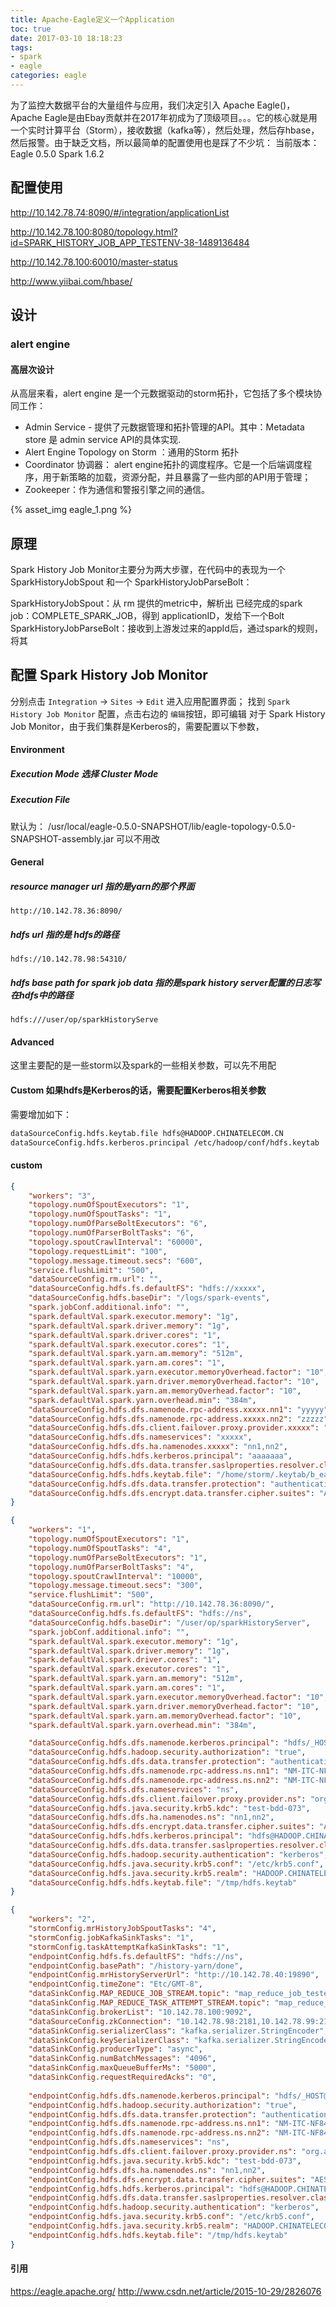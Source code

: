 ```yaml
---
title: Apache-Eagle定义一个Application
toc: true
date: 2017-03-10 18:18:23
tags: 
- spark
- eagle 
categories: eagle
---
```


为了监控大数据平台的大量组件与应用，我们决定引入 Apache Eagle()，Apache Eagle是由Ebay贡献并在2017年初成为了顶级项目。。。它的核心就是用一个实时计算平台（Storm），接收数据（kafka等），然后处理，然后存hbase，然后报警。由于缺乏文档，所以最简单的配置使用也是踩了不少坑：
当前版本：Eagle 0.5.0 Spark 1.6.2


## 配置使用

http://10.142.78.74:8090/#/integration/applicationList

http://10.142.78.100:8080/topology.html?id=SPARK_HISTORY_JOB_APP_TESTENV-38-1489136484

http://10.142.78.100:60010/master-status

http://www.yiibai.com/hbase/


## 设计
### alert engine
#### 高层次设计

从高层来看，alert engine 是一个元数据驱动的storm拓扑，它包括了多个模块协同工作：

- Admin Service - 提供了元数据管理和拓扑管理的API。其中：Metadata store 是 admin service API的具体实现.
- Alert Engine Topology on Storm ：通用的Storm 拓扑
- Coordinator 协调器： alert engine拓扑的调度程序。它是一个后端调度程序，用于新策略的加载，资源分配，并且暴露了一些内部的API用于管理；
- Zookeeper：作为通信和警报引擎之间的通信。

{% asset_img eagle_1.png %}

## 原理
Spark History Job Monitor主要分为两大步骤，在代码中的表现为一个 SparkHistoryJobSpout 和一个 SparkHistoryJobParseBolt：

SparkHistoryJobSpout：从 rm 提供的metric中，解析出 已经完成的spark job：COMPLETE_SPARK_JOB，得到 applicationID，发给下一个Bolt
SparkHistoryJobParseBolt：接收到上游发过来的appId后，通过spark的规则，将其

## 配置 Spark History Job Monitor

分别点击 `Integration` -> `Sites` -> `Edit` 进入应用配置界面；
找到 `Spark History Job Monitor` 配置，点击右边的 `编辑`按钮，即可编辑
对于 Spark History Job Monitor，由于我们集群是Kerberos的，需要配置以下参数，

#### Environment
##### Execution Mode  选择 Cluster Mode

##### Execution File  
默认为：  /usr/local/eagle-0.5.0-SNAPSHOT/lib/eagle-topology-0.5.0-SNAPSHOT-assembly.jar 
可以不用改

#### General
##### resource manager url  指的是yarn的那个界面
	http://10.142.78.36:8090/
##### hdfs url 指的是 hdfs的路径 
	hdfs://10.142.78.98:54310/
##### hdfs base path for spark job data  指的是spark history server配置的日志写在hdfs中的路径
	hdfs:///user/op/sparkHistoryServe

#### Advanced
这里主要配的是一些storm以及spark的一些相关参数，可以先不用配

#### Custom 如果hdfs是Kerberos的话，需要配置Kerberos相关参数
需要增加如下：

``` bash
dataSourceConfig.hdfs.keytab.file hdfs@HADOOP.CHINATELECOM.CN
dataSourceConfig.hdfs.kerberos.principal /etc/hadoop/conf/hdfs.keytab
```

#### custom
``` json
{
    "workers": "3",
    "topology.numOfSpoutExecutors": "1",
    "topology.numOfSpoutTasks": "1",
    "topology.numOfParseBoltExecutors": "6",
    "topology.numOfParserBoltTasks": "6",
    "topology.spoutCrawlInterval": "60000",
    "topology.requestLimit": "100",
    "topology.message.timeout.secs": "600",
    "service.flushLimit": "500",
    "dataSourceConfig.rm.url": "",
    "dataSourceConfig.hdfs.fs.defaultFS": "hdfs://xxxxx",
    "dataSourceConfig.hdfs.baseDir": "/logs/spark-events",
    "spark.jobConf.additional.info": "",
    "spark.defaultVal.spark.executor.memory": "1g",
    "spark.defaultVal.spark.driver.memory": "1g",
    "spark.defaultVal.spark.driver.cores": "1",
    "spark.defaultVal.spark.executor.cores": "1",
    "spark.defaultVal.spark.yarn.am.memory": "512m",
    "spark.defaultVal.spark.yarn.am.cores": "1",
    "spark.defaultVal.spark.yarn.executor.memoryOverhead.factor": "10",
    "spark.defaultVal.spark.yarn.driver.memoryOverhead.factor": "10",
    "spark.defaultVal.spark.yarn.am.memoryOverhead.factor": "10",
    "spark.defaultVal.spark.yarn.overhead.min": "384m",
    "dataSourceConfig.hdfs.dfs.namenode.rpc-address.xxxxx.nn1": "yyyyy",
    "dataSourceConfig.hdfs.dfs.namenode.rpc-address.xxxxx.nn2": "zzzzz",
    "dataSourceConfig.hdfs.dfs.client.failover.proxy.provider.xxxxx": "org.apache.hadoop.hdfs.server.namenode.ha.ConfiguredFailoverProxyProvider",
    "dataSourceConfig.hdfs.dfs.nameservices": "xxxxx",
    "dataSourceConfig.hdfs.dfs.ha.namenodes.xxxxx": "nn1,nn2",
    "dataSourceConfig.hdfs.hdfs.kerberos.principal": "aaaaaaa",
    "dataSourceConfig.hdfs.dfs.data.transfer.saslproperties.resolver.class": "org.apache.hadoop.security.WhitelistBasedResolver",
    "dataSourceConfig.hdfs.hdfs.keytab.file": "/home/storm/.keytab/b_eagle.keytab",
    "dataSourceConfig.hdfs.dfs.data.transfer.protection": "authentication,privacy",
    "dataSourceConfig.hdfs.dfs.encrypt.data.transfer.cipher.suites": "AES/CTR/NoPadding"
}
```

``` json 我们的
{
	"workers": "1",
	"topology.numOfSpoutExecutors": "1",
	"topology.numOfSpoutTasks": "4",
	"topology.numOfParseBoltExecutors": "1",
	"topology.numOfParserBoltTasks": "4",
	"topology.spoutCrawlInterval": "10000",
	"topology.message.timeout.secs": "300",
	"service.flushLimit": "500",
	"dataSourceConfig.rm.url": "http://10.142.78.36:8090/",
	"dataSourceConfig.hdfs.fs.defaultFS": "hdfs://ns",
	"dataSourceConfig.hdfs.baseDir": "/user/op/sparkHistoryServer",
	"spark.jobConf.additional.info": "",
	"spark.defaultVal.spark.executor.memory": "1g",
	"spark.defaultVal.spark.driver.memory": "1g",
	"spark.defaultVal.spark.driver.cores": "1",
	"spark.defaultVal.spark.executor.cores": "1",
	"spark.defaultVal.spark.yarn.am.memory": "512m",
	"spark.defaultVal.spark.yarn.am.cores": "1",
	"spark.defaultVal.spark.yarn.executor.memoryOverhead.factor": "10",
	"spark.defaultVal.spark.yarn.driver.memoryOverhead.factor": "10",
	"spark.defaultVal.spark.yarn.am.memoryOverhead.factor": "10",
	"spark.defaultVal.spark.yarn.overhead.min": "384m",

	"dataSourceConfig.hdfs.dfs.namenode.kerberos.principal": "hdfs/_HOST@HADOOP.CHINATELECOM.CN",
	"dataSourceConfig.hdfs.hadoop.security.authorization": "true",
	"dataSourceConfig.hdfs.dfs.data.transfer.protection": "authentication,privacy",
	"dataSourceConfig.hdfs.dfs.namenode.rpc-address.ns.nn1": "NM-ITC-NF8460M3-303-011:54310",
	"dataSourceConfig.hdfs.dfs.namenode.rpc-address.ns.nn2": "NM-ITC-NF8460M3-303-012:54310",
	"dataSourceConfig.hdfs.dfs.nameservices": "ns",
	"dataSourceConfig.hdfs.dfs.client.failover.proxy.provider.ns": "org.apache.hadoop.hdfs.server.namenode.ha.ConfiguredFailoverProxyProvider",
	"dataSourceConfig.hdfs.java.security.krb5.kdc": "test-bdd-073",
	"dataSourceConfig.hdfs.dfs.ha.namenodes.ns": "nn1,nn2",
	"dataSourceConfig.hdfs.dfs.encrypt.data.transfer.cipher.suites": "AES/CTR/NoPadding",
	"dataSourceConfig.hdfs.hdfs.kerberos.principal": "hdfs@HADOOP.CHINATELECOM.CN",
	"dataSourceConfig.hdfs.dfs.data.transfer.saslproperties.resolver.class": "org.apache.hadoop.security.WhitelistBasedResolver",
	"dataSourceConfig.hdfs.hadoop.security.authentication": "kerberos",
	"dataSourceConfig.hdfs.java.security.krb5.conf": "/etc/krb5.conf",
	"dataSourceConfig.hdfs.java.security.krb5.realm": "HADOOP.CHINATELECOM.CN",
	"dataSourceConfig.hdfs.hdfs.keytab.file": "/tmp/hdfs.keytab"
}
```
``` json ,我们的 MR history job
{
	"workers": "2",
	"stormConfig.mrHistoryJobSpoutTasks": "4",
	"stormConfig.jobKafkaSinkTasks": "1",
	"stormConfig.taskAttemptKafkaSinkTasks": "1",
	"endpointConfig.hdfs.fs.defaultFS": "hdfs://ns",
	"endpointConfig.basePath": "/history-yarn/done",
	"endpointConfig.mrHistoryServerUrl": "http://10.142.78.40:19890",
	"endpointConfig.timeZone": "Etc/GMT-8",
	"dataSinkConfig.MAP_REDUCE_JOB_STREAM.topic": "map_reduce_job_testenv",
	"dataSinkConfig.MAP_REDUCE_TASK_ATTEMPT_STREAM.topic": "map_reduce_task_attempt_testenv",
	"dataSinkConfig.brokerList": "10.142.78.100:9092",
	"dataSourceConfig.zkConnection": "10.142.78.98:2181,10.142.78.99:2181,10.142.78.100:2181",
	"dataSinkConfig.serializerClass": "kafka.serializer.StringEncoder",
	"dataSinkConfig.keySerializerClass": "kafka.serializer.StringEncoder",
	"dataSinkConfig.producerType": "async",
	"dataSinkConfig.numBatchMessages": "4096",
	"dataSinkConfig.maxQueueBufferMs": "5000",
	"dataSinkConfig.requestRequiredAcks": "0",
	
	"endpointConfig.hdfs.dfs.namenode.kerberos.principal": "hdfs/_HOST@HADOOP.CHINATELECOM.CN",
	"endpointConfig.hdfs.hadoop.security.authorization": "true",
	"endpointConfig.hdfs.dfs.data.transfer.protection": "authentication,privacy",
	"endpointConfig.hdfs.dfs.namenode.rpc-address.ns.nn1": "NM-ITC-NF8460M3-303-011:54310",
	"endpointConfig.hdfs.dfs.namenode.rpc-address.ns.nn2": "NM-ITC-NF8460M3-303-012:54310",
	"endpointConfig.hdfs.dfs.nameservices": "ns",
	"endpointConfig.hdfs.dfs.client.failover.proxy.provider.ns": "org.apache.hadoop.hdfs.server.namenode.ha.ConfiguredFailoverProxyProvider",
	"endpointConfig.hdfs.java.security.krb5.kdc": "test-bdd-073",
	"endpointConfig.hdfs.dfs.ha.namenodes.ns": "nn1,nn2",
	"endpointConfig.hdfs.dfs.encrypt.data.transfer.cipher.suites": "AES/CTR/NoPadding",
	"endpointConfig.hdfs.hdfs.kerberos.principal": "hdfs@HADOOP.CHINATELECOM.CN",
	"endpointConfig.hdfs.dfs.data.transfer.saslproperties.resolver.class": "org.apache.hadoop.security.WhitelistBasedResolver",
	"endpointConfig.hdfs.hadoop.security.authentication": "kerberos",
	"endpointConfig.hdfs.java.security.krb5.conf": "/etc/krb5.conf",
	"endpointConfig.hdfs.java.security.krb5.realm": "HADOOP.CHINATELECOM.CN",
	"endpointConfig.hdfs.hdfs.keytab.file": "/tmp/hdfs.keytab"
}
```


#### 引用
https://eagle.apache.org/
http://www.csdn.net/article/2015-10-29/2826076